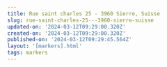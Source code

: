 ```yaml
---
title: Rue saint charles 25 - 3960 Sierre, Suisse
slug: rue-saint-charles-25---3960-sierre-suisse
updated-on: '2024-03-12T09:29:00.320Z'
created-on: '2024-03-12T09:29:00.320Z'
published-on: '2024-03-12T09:29:45.564Z'
layout: '[markers].html'
tags: markers
---
```



